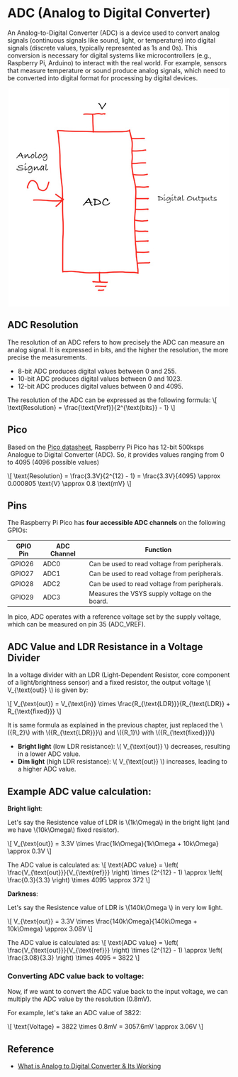 # ADC (Analog to Digital Converter)

An Analog-to-Digital Converter (ADC) is a device used to convert analog signals (continuous signals like sound, light, or temperature) into digital signals (discrete values, typically represented as 1s and 0s). This conversion is necessary for digital systems like microcontrollers (e.g., Raspberry Pi, Arduino) to interact with the real world. For example, sensors that measure temperature or sound produce analog signals, which need to be converted into digital format for processing by digital devices.

<img style="display: block; margin: auto;" alt="pico2" src="./images/adc.jpg"/>

## ADC Resolution
The resolution of an ADC refers to how precisely the ADC can measure an analog signal. It is expressed in bits, and the higher the resolution, the more precise the measurements.

- 8-bit ADC produces digital values between 0 and 255.
- 10-bit ADC produces digital values between 0 and 1023.
- 12-bit ADC produces digital values between 0 and 4095.

The resolution of the ADC can be expressed as the following formula:
\\[
\text{Resolution} = \frac{\text{Vref}}{2^{\text{bits}} - 1}
\\]

## Pico 
Based on the [Pico datasheet](https://datasheets.raspberrypi.com/pico/pico-2-datasheet.pdf), Raspberry Pi Pico has 12-bit 500ksps Analogue to Digital Converter (ADC). So, it provides values ranging from 0 to 4095 (4096 possible values)

\\[
\text{Resolution} = \frac{3.3V}{2^{12} - 1} = \frac{3.3V}{4095} \approx 0.000805 \text{V} \approx 0.8 \text{mV}
\\]

## Pins
The Raspberry Pi Pico has **four accessible ADC channels** on the following GPIOs:

| **GPIO Pin** | **ADC Channel** | **Function**                                      |
|--------------|-----------------|--------------------------------------------------|
| GPIO26       | ADC0            | Can be used to read voltage from peripherals.    |
| GPIO27       | ADC1            | Can be used to read voltage from peripherals.    |
| GPIO28       | ADC2            | Can be used to read voltage from peripherals.    |
| GPIO29       | ADC3            | Measures the VSYS supply voltage on the board.  |

In pico, ADC operates with a reference voltage set by the supply voltage, which can be measured on pin 35 (ADC_VREF). 

## ADC Value and LDR Resistance in a Voltage Divider
In a voltage divider with an LDR (Light-Dependent Resistor, core component of a light/brightness sensor) and a fixed resistor, the output voltage \\( V_{\text{out}} \\) is given by:

\\[
V_{\text{out}} = V_{\text{in}} \times \frac{R_{\text{LDR}}}{R_{\text{LDR}} + R_{\text{fixed}}}
\\]

It is same formula as explained in the previous chapter, just replaced the \\({R_2}\\) with \\({R_{\text{LDR}}}\\) and \\({R_1}\\) with \\({R_{\text{fixed}}}\\)

- **Bright light** (low LDR resistance): \\( V_{\text{out}} \\) decreases, resulting in a lower ADC value.
- **Dim light** (high LDR resistance): \\( V_{\text{out}} \\) increases, leading to a higher ADC value.

## Example ADC value calculation:

**Bright light**:

 Let's say the Resistence value of LDR is \\(1k\Omega\\) in the bright light (and we have \\(10k\Omega\\) fixed resistor).
  
\\[
V_{\text{out}} = 3.3V \times \frac{1k\Omega}{1k\Omega + 10k\Omega} \approx 0.3V
\\]

The ADC value is calculated as:
\\[
\text{ADC value} = \left( \frac{V_{\text{out}}}{V_{\text{ref}}} \right) \times (2^{12} - 1) \approx \left( \frac{0.3}{3.3} \right) \times 4095 \approx 372
\\]

**Darkness**:

  Let's say the Resistence value of LDR is \\(140k\Omega \\) in very low light.
  
\\[
V_{\text{out}} = 3.3V \times \frac{140k\Omega}{140k\Omega + 10k\Omega} \approx 3.08V
\\]

The ADC value is calculated as:
\\[
\text{ADC value} = \left( \frac{V_{\text{out}}}{V_{\text{ref}}} \right) \times (2^{12} - 1) \approx \left( \frac{3.08}{3.3} \right) \times 4095 = 3822
\\]

### **Converting ADC value back to voltage**:

Now, if we want to convert the ADC value back to the input voltage, we can multiply the ADC value by the resolution (0.8mV).

For example, let's take an ADC value of 3822:

\\[
\text{Voltage} = 3822 \times 0.8mV = 3057.6mV \approx 3.06V
\\]


## Reference
- [What is Analog to Digital Converter & Its Working](https://www.elprocus.com/analog-to-digital-converter/)

